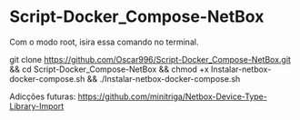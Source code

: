 # Script-Docker_Compose-NetBox

Com o modo root, isira essa comando no terminal.


git clone https://github.com/Oscar996/Script-Docker_Compose-NetBox.git && cd Script-Docker_Compose-NetBox && chmod +x Instalar-netbox-docker-compose.sh && ./Instalar-netbox-docker-compose.sh 



Adicções futuras:
https://github.com/minitriga/Netbox-Device-Type-Library-Import
